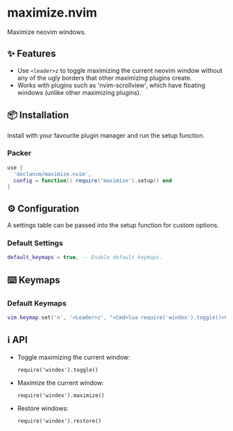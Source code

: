 # maximize.nvim

Maximize neovim windows.

## ✨ Features

* Use `<leader>z` to toggle maximizing the current neovim window without any of
  the ugly borders that other maximizing plugins create.
* Works with plugins such as 'nvim-scrollview', which have floating windows
  (unlike other maximizing plugins).

## 📦 Installation

Install with your favourite plugin manager and run the setup function.

### Packer

```lua
use {
  'declancm/maximize.nvim',
  config = function() require('maximize').setup() end
}
```

## ⚙️ Configuration

A settings table can be passed into the setup function for custom options.

### Default Settings

```lua
default_keymaps = true, -- Enable default keymaps.
```

## ⌨️  Keymaps


### Default Keymaps

```lua
vim.keymap.set('n', '<Leader>z', "<Cmd>lua require('windex').toggle()<CR>")
```

## ℹ️ API

* Toggle maximizing the current window:

  `require('windex').toggle()`

* Maximize the current window:

  `require('windex').maximize()`

* Restore windows:

  `require('windex').restore()`
